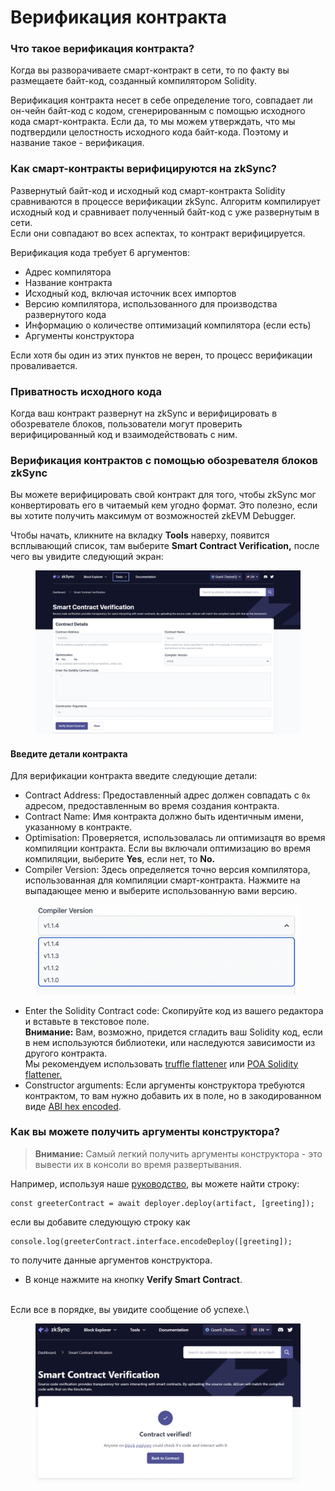 # Верификация контракта

### Что такое верификация контракта? <a href="#what-is-contract-verification" id="what-is-contract-verification"></a>

Когда вы разворачиваете смарт-контракт в сети, то по факту вы размещаете байт-код, созданный компилятором Solidity.

Верификация контракта несет в себе определение того, совпадает ли он-чейн байт-код с кодом, сгенерированным с помощью исходного кода смарт-контракта. Если да, то мы можем утверждать, что мы подтвердили целостность исходного кода байт-кода. Поэтому и название такое - верификация.

### Как смарт-контракты верифицируются на zkSync? <a href="#how-are-smart-contracts-verified-in-zksync" id="how-are-smart-contracts-verified-in-zksync"></a>

Развернутый байт-код и исходный код смарт-контракта Solidity сравниваются в процессе верификации zkSync. Алгоритм компилирует исходный код и сравнивает полученный байт-код с уже развернутым в сети.\
Если они совпадают во всех аспектах, то контракт верифицируется.

Верификация кода требует 6 аргументов:

* Адрес компилятора
* Название контракта
* Исходный код, включая источник всех импортов
* Версию компилятора, использованного для производства развернутого кода
* Информацию о количестве оптимизаций компилятора (если есть)
* Аргументы конструктора

Если хотя бы один из этих пунктов не верен, то процесс верификации проваливается.

### Приватность исходного кода

Когда ваш контракт развернут на zkSync и верифицировать в обозревателе блоков, пользователи могут проверить верифицированный код и взаимодействовать с ним.

### Верификация контрактов с помощью обозревателя блоков zkSync <a href="#verifying-contracts-using-the-zksync-block-explorer" id="verifying-contracts-using-the-zksync-block-explorer"></a>

Вы можете верифицировать свой контракт для того, чтобы zkSync мог конвертировать его в читаемый кем угодно формат. Это полезно, если вы хотите получить максимум от возможностей zkEVM Debugger.

Чтобы начать, кликните на вкладку **Tools** наверху, появится всплывающий список, там выберите **Smart Contract Verification,** после чего вы увидите следующий экран:

<figure><img src="../../.gitbook/assets/image (1) (1).png" alt=""><figcaption></figcaption></figure>

#### Введите детали контракта <a href="#enter-contract-details" id="enter-contract-details"></a>

Для верификации контракта введите следующие детали:

* Contract Address: Предоставленный адрес должен совпадать с `0х` адресом, предоставленным во время создания контракта.
* Contract Name: Имя контракта должно быть идентичным имени, указанному в контракте.
* Optimisation: Проверяется, использовалась ли оптимизацтя во время компиляции контракта. Если вы включали оптимизацию во время компиляции, выберите **Yes**, если нет, то **No.**
* Compiler Version: Здесь определяется точно версия компилятора, использованная для компиляции смарт-контракта. Нажмите на выпадающее меню и выберите использованную вами версию.

<figure><img src="../../.gitbook/assets/image (9).png" alt=""><figcaption></figcaption></figure>

* Enter the Solidity Contract code: Скопируйте код из вашего редактора и вставьте в текстовое поле.\
  **Внимание:** Вам, возможно, придется сгладить ваш Solidity код, если в нем используются библиотеки, или наследуются зависимости из другого контракта.\
  Мы рекомендуем использовать [truffle flattener](https://github.com/NomicFoundation/truffle-flattener) или [POA Solidity flattener.](https://github.com/poanetwork/solidity-flattener)
* Constructor arguments: Если аргументы конструктора требуются контрактом, то вам нужно добавить их в поле, но в закодированном виде [ABI hex encoded](https://solidity.readthedocs.io/en/develop/abi-spec.html).

### Как вы можете получить аргументы конструктора?

> **Внимание:** Самый легкий получить аргументы конструктора - это вывести их в консоли во время развертывания.

Например, используя наше [руководство](rukovodstvo-hello-world.md), вы можете найти строку:

```
const greeterContract = await deployer.deploy(artifact, [greeting]);
```

если вы добавите следующую строку как

```
console.log(greeterContract.interface.encodeDeploy([greeting]);
```

то получите данные аргументов конструктора.

* В конце нажмите на кнопку **Verify Smart Contract**.

\
Если все в порядке, вы увидите сообщение об успехе.\\

<figure><img src="../../.gitbook/assets/image (4).png" alt=""><figcaption></figcaption></figure>
